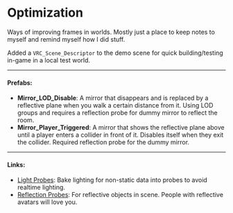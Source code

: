 # Optimization
Ways of improving frames in worlds.  Mostly just a place to keep notes to myself and remind myself how I did stuff.

Added a `VRC_Scene_Descriptor` to the demo scene for quick building/testing in-game in a local test world.

---
#### Prefabs:
* **Mirror_LOD_Disable**: A mirror that disappears and is replaced by a reflective plane when you walk a certain distance from it.  Using LOD groups and requires a reflection probe for dummy mirror to reflect the room.
* **Mirror_Player_Triggered**: A mirror that shows the reflective plane above until a player enters a collider in front of it.  Disables itself when they exit the collider.  Required reflection probe for the dummy mirror.

---
#### Links:
* [Light Probes](https://www.youtube.com/watch?v=ynqu-AgfoL4):  Bake lighting for non-static data into probes to avoid realtime lighting.
* [Reflection Probes](https://www.youtube.com/watch?v=t7jiayVKYfU): For reflective objects in scene. People with reflective avatars will love you.
